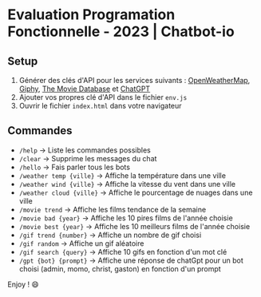 # Evaluation Programation Fonctionnelle - 2023 | Chatbot-io

## Setup

1. Générer des clés d'API pour les services suivants : [OpenWeatherMap](https://home.openweathermap.org/api_keys), [Giphy](https://developers.giphy.com/dashboard/), [The Movie Database](https://www.themoviedb.org/settings/api) et [ChatGPT](https://platform.openai.com/account/api-keys)
2. Ajouter vos propres clé d'API dans le fichier `env.js`
3. Ouvrir le fichier `index.html` dans votre navigateur

## Commandes

- `/help` -> Liste les commandes possibles
- `/clear` -> Supprime les messages du chat
- `/hello` -> Fais parler tous les bots
- `/weather temp {ville}` -> Affiche la température dans une ville
- `/weather wind {ville}` -> Affiche la vitesse du vent dans une ville
- `/weather cloud {ville}` -> Affiche le pourcentage de nuages dans une ville
- `/movie trend` -> Affiche les films tendance de la semaine
- `/movie bad {year}` -> Affiche les 10 pires films de l'année choisie
- `/movie best {year}` -> Affiche les 10 meilleurs films de l'année choisie
- `/gif trend {number}` -> Affiche un nombre de gif choisi
- `/gif random` -> Affiche un gif aléatoire
- `/gif search {query}` -> Affiche 10 gifs en fonction d'un mot clé
- `/gpt {bot} {prompt}` -> Affiche une réponse de chatGpt pour un bot choisi (admin, momo, christ, gaston) en fonction d'un prompt


Enjoy ! :smile: